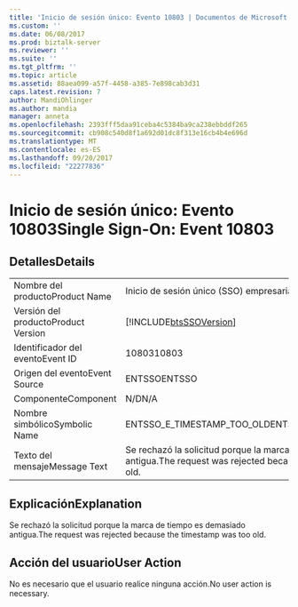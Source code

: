 ```yaml
---
title: 'Inicio de sesión único: Evento 10803 | Documentos de Microsoft'
ms.custom: ''
ms.date: 06/08/2017
ms.prod: biztalk-server
ms.reviewer: ''
ms.suite: ''
ms.tgt_pltfrm: ''
ms.topic: article
ms.assetid: 88aea099-a57f-4458-a385-7e898cab3d31
caps.latest.revision: 7
author: MandiOhlinger
ms.author: mandia
manager: anneta
ms.openlocfilehash: 2393fff5daa91ceba4c5384ba9ca238ebbddf265
ms.sourcegitcommit: cb908c540d8f1a692d01dc8f313e16cb4b4e696d
ms.translationtype: MT
ms.contentlocale: es-ES
ms.lasthandoff: 09/20/2017
ms.locfileid: "22277836"
---
```

# <a name="single-sign-on-event-10803"></a><span data-ttu-id="61b74-102">Inicio de sesión único: Evento 10803</span><span class="sxs-lookup"><span data-stu-id="61b74-102">Single Sign-On: Event 10803</span></span>
## <a name="details"></a><span data-ttu-id="61b74-103">Detalles</span><span class="sxs-lookup"><span data-stu-id="61b74-103">Details</span></span>  
  
|||  
|-|-|  
|<span data-ttu-id="61b74-104">Nombre del producto</span><span class="sxs-lookup"><span data-stu-id="61b74-104">Product Name</span></span>|<span data-ttu-id="61b74-105">Inicio de sesión único (SSO) empresarial</span><span class="sxs-lookup"><span data-stu-id="61b74-105">Enterprise Single Sign-On</span></span>|  
|<span data-ttu-id="61b74-106">Versión del producto</span><span class="sxs-lookup"><span data-stu-id="61b74-106">Product Version</span></span>|[!INCLUDE[btsSSOVersion](../includes/btsssoversion-md.md)]|  
|<span data-ttu-id="61b74-107">Identificador del evento</span><span class="sxs-lookup"><span data-stu-id="61b74-107">Event ID</span></span>|<span data-ttu-id="61b74-108">10803</span><span class="sxs-lookup"><span data-stu-id="61b74-108">10803</span></span>|  
|<span data-ttu-id="61b74-109">Origen del evento</span><span class="sxs-lookup"><span data-stu-id="61b74-109">Event Source</span></span>|<span data-ttu-id="61b74-110">ENTSSO</span><span class="sxs-lookup"><span data-stu-id="61b74-110">ENTSSO</span></span>|  
|<span data-ttu-id="61b74-111">Componente</span><span class="sxs-lookup"><span data-stu-id="61b74-111">Component</span></span>|<span data-ttu-id="61b74-112">N/D</span><span class="sxs-lookup"><span data-stu-id="61b74-112">N/A</span></span>|  
|<span data-ttu-id="61b74-113">Nombre simbólico</span><span class="sxs-lookup"><span data-stu-id="61b74-113">Symbolic Name</span></span>|<span data-ttu-id="61b74-114">ENTSSO_E_TIMESTAMP_TOO_OLD</span><span class="sxs-lookup"><span data-stu-id="61b74-114">ENTSSO_E_TIMESTAMP_TOO_OLD</span></span>|  
|<span data-ttu-id="61b74-115">Texto del mensaje</span><span class="sxs-lookup"><span data-stu-id="61b74-115">Message Text</span></span>|<span data-ttu-id="61b74-116">Se rechazó la solicitud porque la marca de tiempo es demasiado antigua.</span><span class="sxs-lookup"><span data-stu-id="61b74-116">The request was rejected because the timestamp was too old.</span></span>|  
  
## <a name="explanation"></a><span data-ttu-id="61b74-117">Explicación</span><span class="sxs-lookup"><span data-stu-id="61b74-117">Explanation</span></span>  
 <span data-ttu-id="61b74-118">Se rechazó la solicitud porque la marca de tiempo es demasiado antigua.</span><span class="sxs-lookup"><span data-stu-id="61b74-118">The request was rejected because the timestamp was too old.</span></span>  
  
## <a name="user-action"></a><span data-ttu-id="61b74-119">Acción del usuario</span><span class="sxs-lookup"><span data-stu-id="61b74-119">User Action</span></span>  
 <span data-ttu-id="61b74-120">No es necesario que el usuario realice ninguna acción.</span><span class="sxs-lookup"><span data-stu-id="61b74-120">No user action is necessary.</span></span>